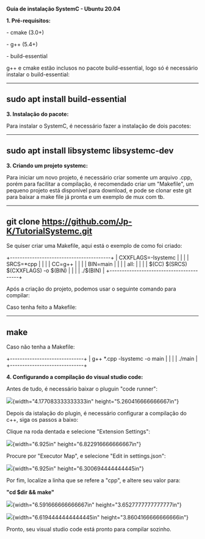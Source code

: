 **Guia de instalação SystemC - Ubuntu 20.04**

**1. Pré-requisitos:**

\- cmake (3.0+)

\- g++ (5.4+)

\- build-essential

g++ e cmake estão inclusos no pacote build-essential, logo só é
necessário instalar o build-essential:

  ----------------------------------
  sudo apt install build-essential
  ----------------------------------

**3. Instalação do pacote:**

Para instalar o SystemC, é necessário fazer a instalação de dois
pacotes:

  --------------------------------------------
  sudo apt install libsystemc libsystemc-dev
  --------------------------------------------

**3. Criando um projeto systemc:**

Para iniciar um novo projeto, é necessário criar somente um arquivo
.cpp, porém para facilitar a compilação, é recomendado criar um
"Makefile", um pequeno projeto está disponível para download, e pode se
clonar este git para baixar a make file já pronta e um exemplo de mux
com tb.

  -------------------------------------------------------
  git clone https://github.com/Jp-K/TutorialSystemc.git
  -------------------------------------------------------

Se quiser criar uma Makefile, aqui está o exemplo de como foi criado:

+-----------------------------------------+
| CXXFLAGS=-lsystemc                      |
|                                         |
| SRCS=\*cpp                              |
|                                         |
| CC=g++                                  |
|                                         |
| BIN=main                                |
|                                         |
| all:                                    |
|                                         |
| \$(CC) \$(SRCS) \$(CXXFLAGS) -o \$(BIN) |
|                                         |
| ./\$(BIN)                               |
+-----------------------------------------+

Após a criação do projeto, podemos usar o seguinte comando para
compilar:

Caso tenha feito a Makefile:

  ------
  make
  ------

Caso não tenha a Makefile:

+------------------------------+
| g++ \*.cpp -lsystemc -o main |
|                              |
| ./main                       |
+------------------------------+

**4. Configurando a compilação do visual studio code:**

Antes de tudo, é necessário baixar o pluguin "code runner":

![](media/image1.png){width="4.177083333333333in"
height="5.260416666666667in"}

Depois da istalação do plugin, é necessário configurar a compilação do
c++, siga os passos a baixo:

Clique na roda dentada e selecione "Extension Settings":

![](media/image2.png){width="6.925in" height="6.822916666666667in"}

Procure por "Executor Map", e selecione "Edit in settings.json":

![](media/image3.png){width="6.925in" height="6.300694444444445in"}

Por fim, localize a linha que se refere a "cpp", e altere seu valor
para:

**"cd \$dir && make"**

![](media/image4.png){width="6.591666666666667in"
height="3.6527777777777777in"}

![](media/image5.png){width="6.6194444444444445in"
height="3.8604166666666666in"}

Pronto, seu visual studio code está pronto para compilar sozinho.
